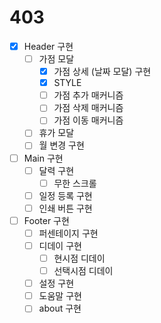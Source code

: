 # 403

- [x] Header 구현
    - [ ] 가점 모달 
        - [x] 가점 상세 (날짜 모달) 구현
        - [x] STYLE
        - [ ] 가점 추가 매커니즘
        - [ ] 가점 삭제 매커니즘
        - [ ] 가점 이동 매커니즘
    - [ ] 휴가 모달
    - [ ] 월 변경 구현
- [ ] Main 구현
    - [ ] 달력 구현
        - [ ] 무한 스크롤
    - [ ] 일정 등록 구현
    - [ ] 인쇄 버튼 구현
- [ ] Footer 구현
    - [ ] 퍼센테이지 구현
    - [ ] 디데이 구현
        - [ ] 현시점 디데이
        - [ ] 선택시점 디데이
    - [ ] 설정 구현
    - [ ] 도움말 구현 
    - [ ] about 구현